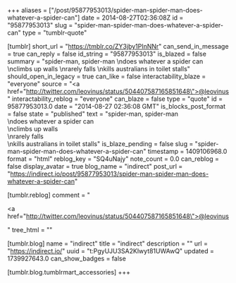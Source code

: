 +++
aliases = ["/post/95877953013/spider-man-spider-man-does-whatever-a-spider-can"]
date = 2014-08-27T02:36:08Z
id = "95877953013"
slug = "spider-man-spider-man-does-whatever-a-spider-can"
type = "tumblr-quote"

[tumblr]
short_url = "https://tmblr.co/ZY3jby1PInNNr"
can_send_in_message = true
can_reply = false
id_string = "95877953013"
is_blazed = false
summary = "spider-man, spider-man \ndoes whatever a spider can \nclimbs up walls \nrarely falls \nkills australians in toilet stalls"
should_open_in_legacy = true
can_like = false
interactability_blaze = "everyone"
source = "<a href=\"http://twitter.com/leovinus/status/504407587165851648\">@leovinus</a>"
interactability_reblog = "everyone"
can_blaze = false
type = "quote"
id = 95877953013.0
date = "2014-08-27 02:36:08 GMT"
is_blocks_post_format = false
state = "published"
text = "spider-man, spider-man<br/>\ndoes whatever a spider can<br/>\nclimbs up walls<br/>\nrarely falls<br/>\nkills australians in toilet stalls"
is_blaze_pending = false
slug = "spider-man-spider-man-does-whatever-a-spider-can"
timestamp = 1409106968.0
format = "html"
reblog_key = "SQ4uNajy"
note_count = 0.0
can_reblog = false
display_avatar = true
blog_name = "indirect"
post_url = "https://indirect.io/post/95877953013/spider-man-spider-man-does-whatever-a-spider-can"

[tumblr.reblog]
comment = "<p><a href=\"http://twitter.com/leovinus/status/504407587165851648\">@leovinus</a></p>"
tree_html = ""

[tumblr.blog]
name = "indirect"
title = "indirect"
description = ""
url = "https://indirect.io/"
uuid = "t:PgyUJU3SA2Klwyt81UWAwQ"
updated = 1739927643.0
can_show_badges = false

[tumblr.blog.tumblrmart_accessories]
+++

